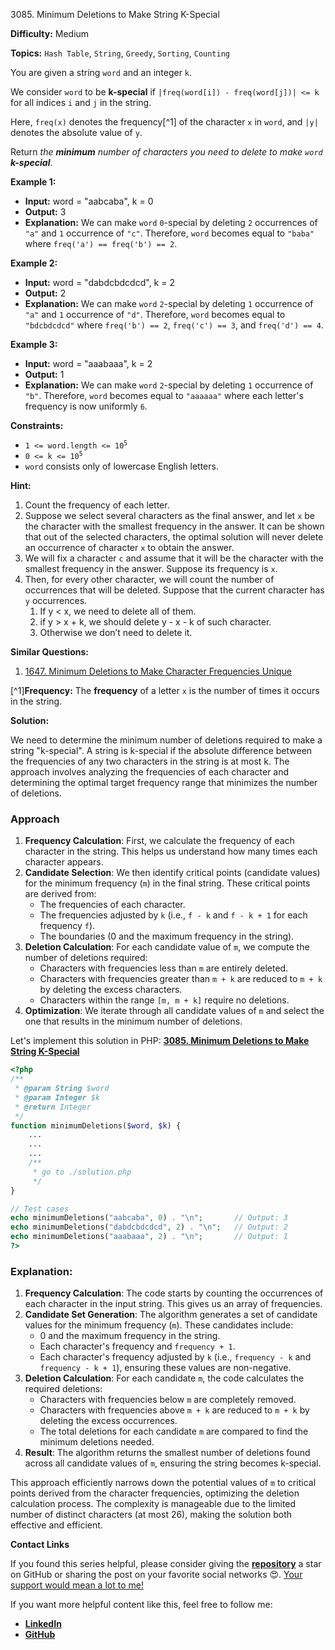 3085\. Minimum Deletions to Make String K-Special

**Difficulty:** Medium

**Topics:** `Hash Table`, `String`, `Greedy`, `Sorting`, `Counting`

You are given a string `word` and an integer `k`.

We consider `word` to be **k-special** if `|freq(word[i]) - freq(word[j])| <= k` for all indices `i` and `j` in the string.

Here, `freq(x)` denotes the frequency[^1] of the character `x` in `word`, and `|y|` denotes the absolute value of `y`.

Return _the **minimum** number of characters you need to delete to make `word` **k-special**_.

**Example 1:**

- **Input:** word = "aabcaba", k = 0
- **Output:** 3
- **Explanation:** We can make `word` `0`-special by deleting `2` occurrences of `"a"` and `1` occurrence of `"c"`. Therefore, `word` becomes equal to `"baba"` where `freq('a') == freq('b') == 2`.

**Example 2:**

- **Input:** word = "dabdcbdcdcd", k = 2
- **Output:** 2
- **Explanation:** We can make `word` `2`-special by deleting `1` occurrence of `"a"` and `1` occurrence of `"d"`. Therefore, `word` becomes equal to `"bdcbdcdcd"` where `freq('b') == 2`, `freq('c') == 3`, and `freq('d') == 4`.

**Example 3:**

- **Input:** word = "aaabaaa", k = 2
- **Output:** 1
- **Explanation:** We can make `word` `2`-special by deleting `1` occurrence of `"b"`. Therefore, `word` becomes equal to `"aaaaaa"` where each letter's frequency is now uniformly `6`.

**Constraints:**

- <code>1 <= word.length <= 10<sup>5</sup></code>
- <code>0 <= k <= 10<sup>5</sup></code>
- `word` consists only of lowercase English letters.


**Hint:**
1. Count the frequency of each letter.
2. Suppose we select several characters as the final answer, and let `x` be the character with the smallest frequency in the answer. It can be shown that out of the selected characters, the optimal solution will never delete an occurrence of character `x` to obtain the answer.
3. We will fix a character `c` and assume that it will be the character with the smallest frequency in the answer. Suppose its frequency is `x`.
4. Then, for every other character, we will count the number of occurrences that will be deleted. Suppose that the current character has `y` occurrences.
   1. If y < x, we need to delete all of them.
   2. if y > x + k, we should delete y - x - k of such character.
   3. Otherwise we don’t need to delete it.


**Similar Questions:**
1. [1647. Minimum Deletions to Make Character Frequencies Unique](https://leetcode.com/problems/minimum-deletions-to-make-character-frequencies-unique/description/)


[^1]**Frequency:** The **frequency** of a letter `x` is the number of times it occurs in the string.


**Solution:**

We need to determine the minimum number of deletions required to make a string "k-special". A string is k-special if the absolute difference between the frequencies of any two characters in the string is at most k. The approach involves analyzing the frequencies of each character and determining the optimal target frequency range that minimizes the number of deletions.

### Approach
1. **Frequency Calculation**: First, we calculate the frequency of each character in the string. This helps us understand how many times each character appears.
2. **Candidate Selection**: We then identify critical points (candidate values) for the minimum frequency (`m`) in the final string. These critical points are derived from:
   - The frequencies of each character.
   - The frequencies adjusted by `k` (i.e., `f - k` and `f - k + 1` for each frequency `f`).
   - The boundaries (0 and the maximum frequency in the string).
3. **Deletion Calculation**: For each candidate value of `m`, we compute the number of deletions required:
   - Characters with frequencies less than `m` are entirely deleted.
   - Characters with frequencies greater than `m + k` are reduced to `m + k` by deleting the excess characters.
   - Characters within the range `[m, m + k]` require no deletions.
4. **Optimization**: We iterate through all candidate values of `m` and select the one that results in the minimum number of deletions.

Let's implement this solution in PHP: **[3085. Minimum Deletions to Make String K-Special](https://github.com/mah-shamim/leet-code-in-php/tree/main/algorithms/003085-minimum-deletions-to-make-string-k-special/solution.php)**

```php
<?php
/**
 * @param String $word
 * @param Integer $k
 * @return Integer
 */
function minimumDeletions($word, $k) {
    ...
    ...
    ...
    /**
     * go to ./solution.php
     */
}

// Test cases
echo minimumDeletions("aabcaba", 0) . "\n";       // Output: 3
echo minimumDeletions("dabdcbdcdcd", 2) . "\n";   // Output: 2
echo minimumDeletions("aaabaaa", 2) . "\n";       // Output: 1
?>
```

### Explanation:

1. **Frequency Calculation**: The code starts by counting the occurrences of each character in the input string. This gives us an array of frequencies.
2. **Candidate Set Generation**: The algorithm generates a set of candidate values for the minimum frequency (`m`). These candidates include:
   - 0 and the maximum frequency in the string.
   - Each character's frequency and `frequency + 1`.
   - Each character's frequency adjusted by `k` (i.e., `frequency - k` and `frequency - k + 1`), ensuring these values are non-negative.
3. **Deletion Calculation**: For each candidate `m`, the code calculates the required deletions:
   - Characters with frequencies below `m` are completely removed.
   - Characters with frequencies above `m + k` are reduced to `m + k` by deleting the excess occurrences.
   - The total deletions for each candidate `m` are compared to find the minimum deletions needed.
4. **Result**: The algorithm returns the smallest number of deletions found across all candidate values of `m`, ensuring the string becomes k-special.

This approach efficiently narrows down the potential values of `m` to critical points derived from the character frequencies, optimizing the deletion calculation process. The complexity is manageable due to the limited number of distinct characters (at most 26), making the solution both effective and efficient.

**Contact Links**

If you found this series helpful, please consider giving the **[repository](https://github.com/mah-shamim/leet-code-in-php)** a star on GitHub or sharing the post on your favorite social networks 😍. [Your support would mean a lot to me!](https://isolatedcompliments.com/v09uayg6h?key=a647d02f1aafcddaf10536d7cd00bd7c)

If you want more helpful content like this, feel free to follow me:

- **[LinkedIn](https://www.linkedin.com/in/arifulhaque/)**
- **[GitHub](https://github.com/mah-shamim)**